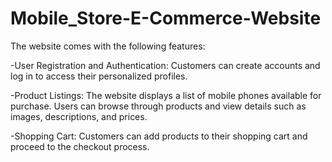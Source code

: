 # Mobile_Store-E-Commerce-Website

The website comes with the following features:

-User Registration and Authentication: Customers can create accounts and log in to access their personalized profiles.

-Product Listings: The website displays a list of mobile phones available for purchase. Users can browse through products and view details such as images, descriptions, and prices.

-Shopping Cart: Customers can add products to their shopping cart and proceed to the checkout process.
